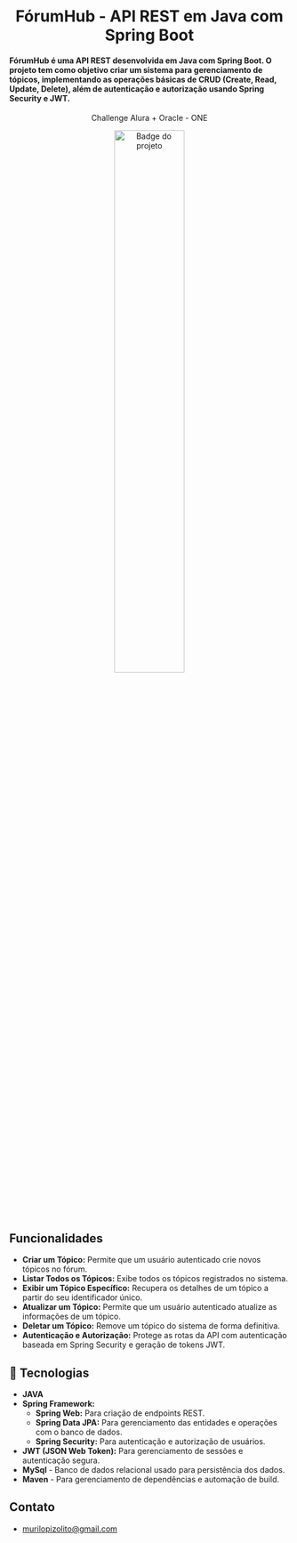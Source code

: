 <h1 align="center">FórumHub - API REST em Java com Spring Boot</h1>

<h4> FórumHub é uma API REST desenvolvida em Java com Spring Boot. 
O projeto tem como objetivo criar um sistema para gerenciamento de tópicos, 
implementando as operações básicas de CRUD (Create, Read, Update, Delete), 
além de autenticação e autorização usando Spring Security e JWT. </h4>

<p align="center">Challenge Alura + Oracle - ONE</p>
<p align="center">
<img alt="Badge do projeto" src="./assets/" width="50%">
</p>


## Funcionalidades
- **Criar um Tópico:**  Permite que um usuário autenticado crie novos tópicos no fórum.
- **Listar Todos os Tópicos:** Exibe todos os tópicos registrados no sistema.
- **Exibir um Tópico Específico:** Recupera os detalhes de um tópico a partir do seu identificador único.
- **Atualizar um Tópico:** Permite que um usuário autenticado atualize as informações de um tópico.
- **Deletar um Tópico:** Remove um tópico do sistema de forma definitiva.
- **Autenticação e Autorização:** Protege as rotas da API com autenticação baseada em Spring Security e geração de tokens JWT.


## 🚀 Tecnologias
- **JAVA**
- **Spring Framework:**
    - **Spring Web:** Para criação de endpoints REST.
    -  **Spring Data JPA:** Para gerenciamento das entidades e operações com o banco de dados.
    -  **Spring Security:** Para autenticação e autorização de usuários.
- **JWT (JSON Web Token):** Para gerenciamento de sessões e autenticação segura.
- **MySql** - Banco de dados relacional usado para persistência dos dados.
- **Maven** - Para gerenciamento de dependências e automação de build.

## Contato
- murilopizolito@gmail.com